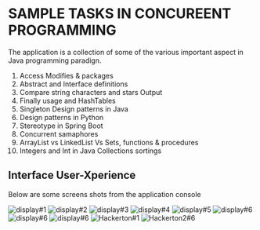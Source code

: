 # SAMPLE TASKS IN CONCUREENT PROGRAMMING

The application is a collection of some of the various important aspect in Java programming paradign. 

1. Access Modifies & packages
2. Abstract and Interface definitions
3. Compare string characters and stars Output
4. Finally usage and HashTables
5. Singleton Design patterns in Java
6. Design patterns in Python
7. Stereotype in Spring Boot
8. Concurrent samaphores
9. ArrayList vs LinkedList Vs Sets, functions & procedures
10. Integers and Int in Java Collections sortings


## Interface User-Xperience

 Below are some screens shots from the application console

![display#1 ](https://github.com/LINOSNCHENA/JAVA-TestBed-for-seven-simple-apps/blob/master/uXviews/page%20(1).png) 
![display#2 ](https://github.com/LINOSNCHENA/JAVA-TestBed-for-seven-simple-apps/blob/master/uXviews/page%20(2).png) 
![display#3 ](https://github.com/LINOSNCHENA/JAVA-TestBed-for-seven-simple-apps/blob/master/uXviews/page%20(3).png) 
![display#4 ](https://github.com/LINOSNCHENA/JAVA-TestBed-for-seven-simple-apps/blob/master/uXviews/page%20(4).png) 
![display#5 ](https://github.com/LINOSNCHENA/JAVA-TestBed-for-seven-simple-apps/blob/master/uXviews/page%20(5).png) 
![display#6 ](https://github.com/LINOSNCHENA/JAVA-TestBed-for-seven-simple-apps/blob/master/uXviews/page%20(6).png) 
![display#6 ](https://github.com/LINOSNCHENA/JAVA-TestBed-for-seven-simple-apps/blob/master/uXviews/page%20(7).png) 
![display#6 ](https://github.com/LINOSNCHENA/JAVA-TestBed-for-seven-simple-apps/blob/master/uXviews/page%20(8).png) 
![Hackerton#1 ](https://github.com/LINOSNCHENA/JAVA-TestBed-for-seven-simple-apps/blob/master/uXviews/page%20(9).png) 
![Hackerton2#6 ](https://github.com/LINOSNCHENA/JAVA-TestBed-for-seven-simple-apps/blob/master/uXviews/page%20(8).png) 
